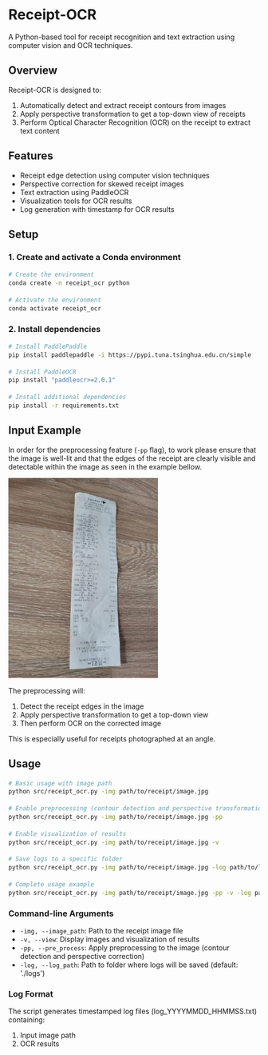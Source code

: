 # Receipt-OCR

A Python-based tool for receipt recognition and text extraction using computer vision and OCR techniques.

## Overview

Receipt-OCR is designed to:
1. Automatically detect and extract receipt contours from images
2. Apply perspective transformation to get a top-down view of receipts
3. Perform Optical Character Recognition (OCR) on the receipt to extract text content

## Features

- Receipt edge detection using computer vision techniques
- Perspective correction for skewed receipt images
- Text extraction using PaddleOCR
- Visualization tools for OCR results
- Log generation with timestamp for OCR results

## Setup

### 1. Create and activate a Conda environment

```bash
# Create the environment
conda create -n receipt_ocr python

# Activate the environment
conda activate receipt_ocr
```

### 2. Install dependencies

```bash
# Install PaddlePaddle
pip install paddlepaddle -i https://pypi.tuna.tsinghua.edu.cn/simple

# Install PaddleOCR
pip install "paddleocr>=2.0.1"

# Install additional dependencies
pip install -r requirements.txt
```

## Input Example

In order for the preprocessing feature (`-pp` flag), to work please ensure that the image is well-lit and that the edges of the receipt are clearly visible and detectable within the image as seen in the example bellow.

<img src="assets/easy_test2.jpeg" alt="Receipt Example" width="300"/>


The preprocessing will:
1. Detect the receipt edges in the image
2. Apply perspective transformation to get a top-down view
3. Then perform OCR on the corrected image

This is especially useful for receipts photographed at an angle.

## Usage

```bash
# Basic usage with image path
python src/receipt_ocr.py -img path/to/receipt/image.jpg

# Enable preprocessing (contour detection and perspective transformation)
python src/receipt_ocr.py -img path/to/receipt/image.jpg -pp

# Enable visualization of results
python src/receipt_ocr.py -img path/to/receipt/image.jpg -v

# Save logs to a specific folder
python src/receipt_ocr.py -img path/to/receipt/image.jpg -log path/to/logs/folder

# Complete usage example
python src/receipt_ocr.py -img path/to/receipt/image.jpg -pp -v -log path/to/logs/folder
```

### Command-line Arguments

- `-img, --image_path`: Path to the receipt image file
- `-v, --view`: Display images and visualization of results
- `-pp, --pre_process`: Apply preprocessing to the image (contour detection and perspective correction)
- `-log, --log_path`: Path to folder where logs will be saved (default: './logs')

### Log Format

The script generates timestamped log files (log_YYYYMMDD_HHMMSS.txt) containing:
1. Input image path
2. OCR results
